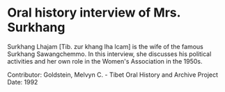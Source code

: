 # Oral history interview of Mrs. Surkhang


Surkhang Lhajam [Tib. zur khang lha lcam] is the wife of the famous Surkhang Sawangchemmo. In this interview, she discusses his political activities and her own role in the Women's Association in the 1950s.


Contributor:
                        Goldstein, Melvyn C. - Tibet Oral History and Archive Project  
Date:
1992  
